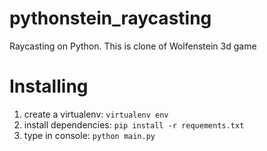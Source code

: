 # pythonstein_raycasting
Raycasting on Python. This is clone of Wolfenstein 3d game

# Installing
1. create a virtualenv: `virtualenv env`
2. install dependencies: `pip install -r requements.txt`
3. type in console: `python main.py`
